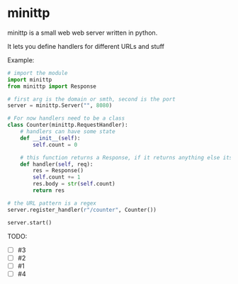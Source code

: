 # minittp

minittp is a small web web server written in python.

It lets you define handlers for different URLs and stuff

Example:

```python
# import the module
import minittp
from minittp import Response

# first arg is the domain or smth, second is the port
server = minittp.Server("", 8080)

# For now handlers need to be a class
class Counter(minittp.RequestHandler):
    # handlers can have some state
    def __init__(self):
        self.count = 0

    # this function returns a Response, if it returns anything else its a 404
    def handler(self, req):
        res = Response()
        self.count += 1
        res.body = str(self.count)
        return res

# the URL pattern is a regex
server.register_handler(r"/counter", Counter())

server.start()
```

TODO:

- [ ] #3
- [ ] #2
- [ ] #1
- [ ] #4
